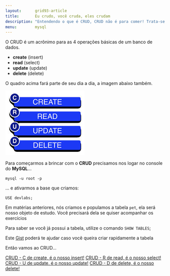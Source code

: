 ```yaml
---
layout:      grid93-article
title:       Eu crudo, você cruda, eles crudam
description: "Entendendo o que é CRUD, CRUD não é para comer! Trata-se das 4 operações básicas de SQL: create (insert), read (select), update, delete."
menu:        mysql
---
```


O CRUD é um acrônimo para as 4 operações básicas de um banco de dados.

- __create__ (insert)
- __read__ (select)
- __update__ (update)
- __delete__ (delete)

O quadro acima fará parte de seu dia a dia, a imagem abaixo também.

![Imagem ilustrando o CRUD](crud.jpeg "Imagem ilustrando o CRUD")


Para começarmos a brincar com o __CRUD__ precisamos nos logar no console do __MySQL__...

    mysql -u root -p

... e ativarmos a base que criamos:

    USE devlabs;

Em matérias anteriores, nós criamos e populamos a tabela `pet`, ela será nosso objeto de estudo. Você precisará dela se
quiser acompanhar os exercícios

Para saber se você já possui a tabela, utilize o comando `SHOW TABLES`;

Este [Gist](https://gist.github.com/flaviomicheletti/8359890 "link-externo") poderá te ajudar caso você queira criar 
rapidamente a tabela

Então vamos ao CRUD...

<div class="list-group">
    <a href="../mysql-crud-create/" class="list-group-item">CRUD - C de create, é o nosso insert!</a>
    <a href="../mysql-crud-read/" class="list-group-item">CRUD - R de read, é o nosso select!</a>
    <a href="../mysql-crud-update/" class="list-group-item">CRUD - U de update, é  o nosso update!</a>
    <a href="../mysql-crud-delete/" class="list-group-item">CRUD - D de delete, é o nosso delete!</a>
</div> 
